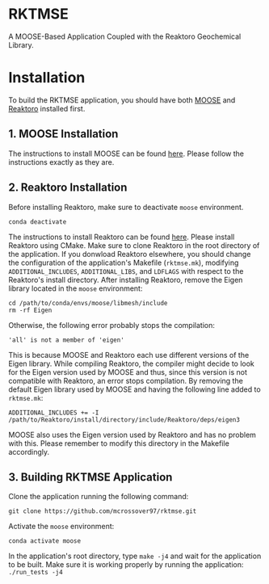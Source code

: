 RKTMSE
=====

A MOOSE-Based Application Coupled with the Reaktoro Geochemical Library.


# Installation

To build the RKTMSE application, you should have both [MOOSE](https://mooseframework.inl.gov/) and [Reaktoro](https://reaktoro.org/) installed first.

## 1. MOOSE Installation

The instructions to install MOOSE can be found [here](https://mooseframework.inl.gov/getting_started/installation/). Please follow the instructions exactly as they are.

## 2. Reaktoro Installation

Before installing Reaktoro, make sure to deactivate `moose` environment.
```
conda deactivate
``` 

The instructions to install Reaktoro can be found [here](https://reaktoro.org/installation.html). Please install Reaktoro using CMake. Make sure to clone Reaktoro in the root directory of the application. If you donwload Reaktoro elsewhere, you should change the configuration of the application's Makefile (`rktmse.mk`), modifying `ADDITIONAL_INCLUDES`, `ADDITIONAL_LIBS`, and `LDFLAGS` with respect to the Reaktoro's install directory. After installing Reaktoro, remove the Eigen library located in the `moose` environment:
```
cd /path/to/conda/envs/moose/libmesh/include
rm -rf Eigen
```
Otherwise, the following error probably stops the compilation:
```
'all' is not a member of 'eigen'
```
This is because MOOSE and Reaktoro each use different versions of the Eigen library. While compiling Reaktoro, the compiler might decide to look for the Eigen version used by MOOSE and thus, since this version is not compatible with Reaktoro, an error stops compilation. By removing the default Eigen library used by MOOSE and having the following line added to `rktmse.mk`:
```
ADDITIONAL_INCLUDES += -I /path/to/Reaktoro/install/directory/include/Reaktoro/deps/eigen3 
```
MOOSE also uses the Eigen version used by Reaktoro and has no problem with this. Please remember to modify this directory in the Makefile accordingly.

## 3. Building RKTMSE Application

Clone the application running the following command:
```
git clone https://github.com/mcrossover97/rktmse.git
```
Activate the `moose` environment:
```
conda activate moose
```
In the application's root directory, type `make -j4` and wait for the application to be built. Make sure it is working properly by running the application:
`./run_tests -j4`


